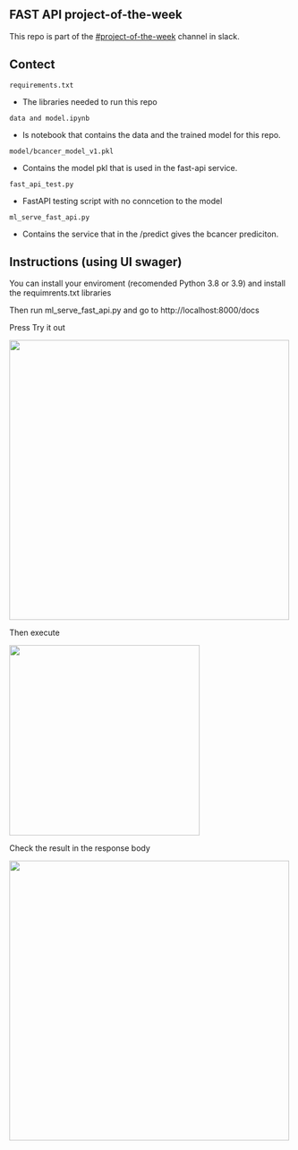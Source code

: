 ## FAST API project-of-the-week

This repo is part of the [#project-of-the-week](https://datatalks.club/slack) channel in slack. 

## Contect

```requirements.txt ```
* The libraries needed to run this repo

```data and model.ipynb ```
* Is notebook that contains the data and the trained model for this repo.

```model/bcancer_model_v1.pkl ```
* Contains the model pkl that is used in the fast-api service.

```fast_api_test.py```
* FastAPI testing script with no conncetion to the model

```ml_serve_fast_api.py```
* Contains the service that in the /predict gives the bcancer prediciton.

## Instructions (using UI swager)

You can install your enviroment (recomended Python 3.8 or 3.9) and install the requimrents.txt libraries

Then run ml_serve_fast_api.py and go to http://localhost:8000/docs

Press Try it out

<img src="images\part1.png" width="500">

Then execute

<img src="images\part2.png" width="340">

Check the result in the response body

<img src="images\part3.png" width="500">
